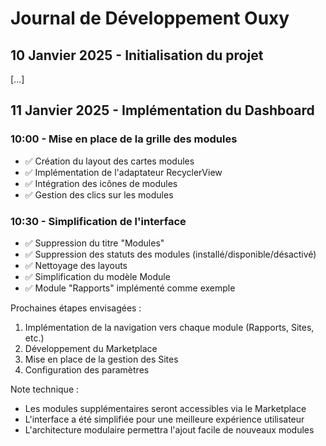 # Journal de Développement Ouxy

## 10 Janvier 2025 - Initialisation du projet

[...]

## 11 Janvier 2025 - Implémentation du Dashboard

### 10:00 - Mise en place de la grille des modules
- ✅ Création du layout des cartes modules
- ✅ Implémentation de l'adaptateur RecyclerView
- ✅ Intégration des icônes de modules
- ✅ Gestion des clics sur les modules

### 10:30 - Simplification de l'interface
- ✅ Suppression du titre "Modules"
- ✅ Suppression des statuts des modules (installé/disponible/désactivé)
- ✅ Nettoyage des layouts
- ✅ Simplification du modèle Module
- ✅ Module "Rapports" implémenté comme exemple

Prochaines étapes envisagées :
1. Implémentation de la navigation vers chaque module (Rapports, Sites, etc.)
2. Développement du Marketplace
3. Mise en place de la gestion des Sites
4. Configuration des paramètres

Note technique :
- Les modules supplémentaires seront accessibles via le Marketplace
- L'interface a été simplifiée pour une meilleure expérience utilisateur
- L'architecture modulaire permettra l'ajout facile de nouveaux modules